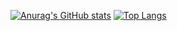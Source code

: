 [![Anurag's GitHub stats](https://github-readme-stats.vercel.app/api?username=Leon840113&theme=ambient_gradient&show_icons=true)](https://github.com/Leon840113)
[![Top Langs](https://github-readme-stats.vercel.app/api/top-langs/?username=Leon840113)](https://github.com/anuraghazra/github-readme-stats)
